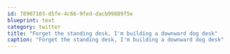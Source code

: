 ```yaml
---
id: 78907103-d5fe-4c66-9fed-dacb99889f5e
blueprint: text
category: twitter
title: "Forget the standing desk, I'm building a downward dog desk"
caption: "Forget the standing desk, I'm building a downward dog desk"
---
```

